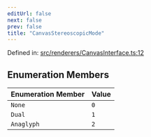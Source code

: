 ```yaml
---
editUrl: false
next: false
prev: false
title: "CanvasStereoscopicMode"
---
```


Defined in: [src/renderers/CanvasInterface.ts:12](https://github.com/jaames/flipnote.js/blob/8ec10f089e866d1297261b52ab6750bd899577ce/src/renderers/CanvasInterface.ts#L12)

## Enumeration Members

| Enumeration Member | Value |
| :------ | :------ |
| <a id="none"></a> `None` | `0` |
| <a id="dual"></a> `Dual` | `1` |
| <a id="anaglyph"></a> `Anaglyph` | `2` |
